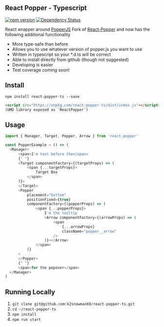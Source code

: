 ## React Popper - Typescript

[![npm version](https://badge.fury.io/js/react-popper.svg)](https://badge.fury.io/js/react-popper)
[![Dependency Status](https://david-dm.org/k2snowman69/react-popper.svg)](https://david-dm.org/k2snowman69/react-popper)

React wrapper around [PopperJS](https://github.com/FezVrasta/popper.js/)
Fork of [React-Popper](github.com/souporserious/react-popper) and now has the following additional functionality
 - More type-safe than before
 - Allows you to use whatever version of popper.js you want to use
 - Written in typescript so your *.d.ts will be correct
 - Able to install directly from github (though not suggested)
 - Developing is easier
 - Test coverage coming soon!

## Install

`npm install react-popper-ts --save`

```html
<script src="https://unpkg.com/react-popper-ts/dist/index.js"></script>
(UMD library exposed as `ReactPopper`)
```

## Usage

```js
import { Manager, Target, Popper, Arrow } from 'react-popper'

const PopperExample = () => (
  <Manager>
      <span>I'm text before the</span>
      {" "}
      <Target componentFactory={(targetProps) => (
          <span {...targetProps}>
              Target Box
          </span>
      )}>
      </Target>
      <Popper
          placement="bottom"
          positionFixed={true}
          componentFactory={(popperProps) => (
              <span {...popperProps}>
                  I'm the tooltip
                  <Arrow componentFactory={(arrowProps) => (
                      <span
                          {...arrowProps}
                          className="popper__arrow"
                      />
                  )}></Arrow>
              </span>
          )}
      >
      </Popper>
      {" "}
      <span>for the popover</span>
  </Manager>
)
```

## Running Locally

1. `git clone git@github.com:k2snowman69/react-popper-ts.git`
1. `cd ~/react-popper-ts`
1. `npm install`
1. `npm run start`
